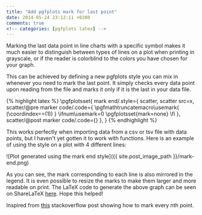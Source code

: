 ```yaml
---
title: "Add pgfplots mark for last point"
date: 2014-05-24 23:12:11 +0200
comments: true
<!-- categories: [pgfplots latex] -->
---
```


Marking the last data point in line charts with a specific symbol makes it much easier to distinguish between types of lines on a plot when printing in grayscale, or if the reader is colorblind to the colors you have chosen for your graph.

This can be achieved by defining a new pgfplots style you can mix in whenever you need to mark the last point. It simply checks every data point upon reading from the file and marks it only if it is the last in your data file.

{% highlight latex %}
\pgfplotsset{
  mark end/.style={
    scatter,
    scatter src=x,
    scatter/@pre marker code/.code={
      \pgfmathtruncatemacro\usemark{
        (\coordindex==(1))
      }
      \ifnum\usemark=0
      \pgfplotsset{mark=none}
      \fi
    },
    scatter/@post marker code/.code={}
  },
}
{% endhighlight %}

This works perfectly when importing data from a csv or tsv file with data points, but I haven't yet gotten it to work with functions. Here is an example of using the style on a plot with 4 different lines:

![Plot generated using the mark end style]({{ site.post_image_path }}/mark-end.png)

As you can see, the mark corresponding to each line is also mirrored in the legend. It is even possible to resize the marks to make them larger and more readable on print. The LaTeX code to generate the above graph can be seen on ShareLaTeX [here](https://www.sharelatex.com/project/5381186f40c592fe1409c16b?r=903e7523&rs=ps&rm=d). Hope this helped!

Inspired from [this](https://tex.stackexchange.com/questions/116690/pgfplots-marks-mandatory-for-1st-and-last-point) stackoverflow post showing how to mark every <em>n</em>th point.
